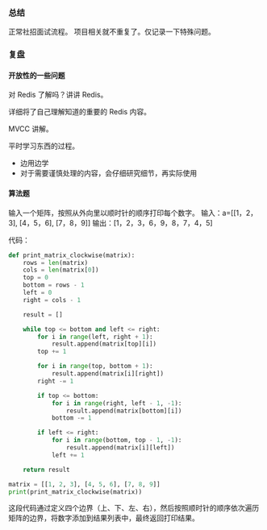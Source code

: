 ### 总结
正常社招面试流程。
项目相关就不重复了。仅记录一下特殊问题。

### 复盘
#### 开放性的一些问题
对 Redis 了解吗？讲讲 Redis。

详细将了自己理解知道的重要的 Redis 内容。

MVCC 讲解。

平时学习东西的过程。
- 边用边学
- 对于需要谨慎处理的内容，会仔细研究细节，再实际使用

#### 算法题
输入一个矩阵，按照从外向里以顺时针的顺序打印每个数字。
输入：a=\[\[1，2，3], \[4，5，6], \[7，8，9]] 
输出：\[1，2，3，6，9，8，7，4，5]

代码：
```python
def print_matrix_clockwise(matrix):
    rows = len(matrix)
    cols = len(matrix[0])
    top = 0
    bottom = rows - 1
    left = 0
    right = cols - 1

    result = []

    while top <= bottom and left <= right:
        for i in range(left, right + 1):
            result.append(matrix[top][i])
        top += 1

        for i in range(top, bottom + 1):
            result.append(matrix[i][right])
        right -= 1

        if top <= bottom:
            for i in range(right, left - 1, -1):
                result.append(matrix[bottom][i])
            bottom -= 1

        if left <= right:
            for i in range(bottom, top - 1, -1):
                result.append(matrix[i][left])
            left += 1

    return result

matrix = [[1, 2, 3], [4, 5, 6], [7, 8, 9]]
print(print_matrix_clockwise(matrix))
```

这段代码通过定义四个边界（上、下、左、右），然后按照顺时针的顺序依次遍历矩阵的边界，将数字添加到结果列表中，最终返回打印结果。